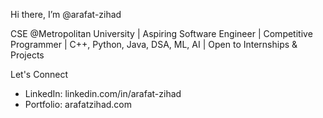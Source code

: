 Hi there, I’m @arafat-zihad

CSE @Metropolitan University | Aspiring Software Engineer | Competitive Programmer | C++, Python, Java, DSA, ML, AI | Open to Internships & Projects

Let's Connect
- LinkedIn: linkedin.com/in/arafat-zihad
- Portfolio: arafatzihad.com

<!---
arafat-zihad/arafat-zihad is a ✨ special ✨ repository because its `README.md` (this file) appears on your GitHub profile.
You can click the Preview link to take a look at your changes.
--->
